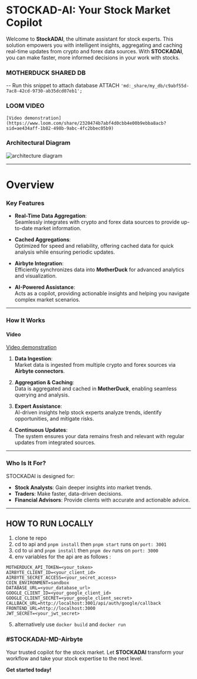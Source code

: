 # STOCKAD-AI: Your Stock Market Copilot

Welcome to **StockADAI**, the ultimate assistant for stock experts. This solution empowers you with intelligent insights, aggregating and caching real-time updates from crypto and forex data sources. With **STOCKADAI**, you can make faster, more informed decisions in your work with stocks.

### MOTHERDUCK SHARED DB
-- Run this snippet to attach database
ATTACH ```'md:_share/my_db/c9abf55d-7ac8-42cd-9730-ab35dcd07eb1';```

### LOOM VIDEO

``` #### Video
[Video demonstration](https://www.loom.com/share/2320474b7abf4d0cbb4e00b9ebba8acb?sid=ae434aff-1b82-498b-9abc-4fc2bbec05b9)
```
### Architectural Diagram

![architecture diagram](https://github.com/user-attachments/assets/47fe8790-7fd7-4482-b820-03cbf0bdf28c)

---
# Overview

### Key Features 

- **Real-Time Data Aggregation**:  
  Seamlessly integrates with crypto and forex data sources to provide up-to-date market information.

- **Cached Aggregations**:  
  Optimized for speed and reliability, offering cached data for quick analysis while ensuring periodic updates.

- **Airbyte Integration**:  
  Efficiently synchronizes data into **MotherDuck** for advanced analytics and visualization.

- **AI-Powered Assistance**:  
  Acts as a copilot, providing actionable insights and helping you navigate complex market scenarios.

---

### How It Works


#### Video
[Video demonstration](https://www.loom.com/share/2320474b7abf4d0cbb4e00b9ebba8acb?sid=ae434aff-1b82-498b-9abc-4fc2bbec05b9)


1. **Data Ingestion**:  
   Market data is ingested from multiple crypto and forex sources via **Airbyte connectors**.

2. **Aggregation & Caching**:  
   Data is aggregated and cached in **MotherDuck**, enabling seamless querying and analysis.

3. **Expert Assistance**:  
   AI-driven insights help stock experts analyze trends, identify opportunities, and mitigate risks.

4. **Continuous Updates**:  
   The system ensures your data remains fresh and relevant with regular updates from integrated sources.

---

### Who Is It For?

STOCKADAI is designed for:  
- **Stock Analysts**: Gain deeper insights into market trends.  
- **Traders**: Make faster, data-driven decisions.  
- **Financial Advisors**: Provide clients with accurate and actionable advice.

---

## HOW TO RUN LOCALLY
  1. clone te repo
  2. cd to api and ```pnpm install``` then ```pnpm start```  runs on ```port: 3001```
  3. cd to ui and ```pnpm install``` then ```pnpm dev``` runs on ```port: 3000```
  4. env variables for the api are as follows : 
````
MOTHERDUCK_API_TOKEN=<your_token>
AIRBYTE_CLIENT_ID=<your_client_id>
AIRBYTE_SECRET_ACCESS=<your_secret_access>
COIN_ENVIRONMENT=sandbox
DATABASE_URL=<your_database_url>
GOOGLE_CLIENT_ID=<your_google_client_id>
GOOGLE_CLIENT_SECRET=<your_google_client_secret>
CALLBACK_URL=http://localhost:3001/api/auth/google/callback
FRONTEND_URL=http://localhost:3000
JWT_SECRET=<your_jwt_secret>
````
5. alternatively use ```docker build``` and ```docker run```


### #STOCKADAI-MD-Airbyte

Your trusted copilot for the stock market. Let **STOCKADAI** transform your workflow and take your stock expertise to the next level.

**Get started today!**

